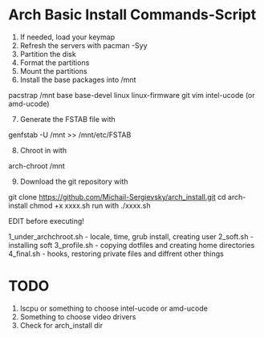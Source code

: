# Arch Basic Install Commands-Script
1. If needed, load your keymap
2. Refresh the servers with pacman -Syy
3. Partition the disk
4. Format the partitions
5. Mount the partitions
6. Install the base packages into /mnt

pacstrap /mnt base base-devel linux linux-firmware git vim intel-ucode (or amd-ucode)

7. Generate the FSTAB file with

genfstab -U /mnt >> /mnt/etc/FSTAB

8. Chroot in with

arch-chroot /mnt

9. Download the git repository with

git clone https://github.com/Michail-Sergievsky/arch_install.git
cd arch-install
chmod +x xxxx.sh
run with ./xxxx.sh

EDIT before executing!

1_under_archchroot.sh - locale, time, grub install, creating user
2_soft.sh - installing soft
3_profile.sh - copying dotfiles and creating home directories
4_final.sh - hooks, restoring private files and diffrent other things

# TODO
1. lscpu or something to choose intel-ucode or amd-ucode
2. Something to choose video drivers
3. Check for arch_install dir
